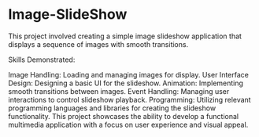 # Image-SlideShow
This project involved creating a simple image slideshow application that displays a sequence of images with smooth transitions.

Skills Demonstrated:

Image Handling: Loading and managing images for display.
User Interface Design: Designing a basic UI for the slideshow.
Animation: Implementing smooth transitions between images.
Event Handling: Managing user interactions to control slideshow playback.
Programming: Utilizing relevant programming languages and libraries for creating the slideshow functionality.
This project showcases the ability to develop a functional multimedia application with a focus on user experience and visual appeal.

